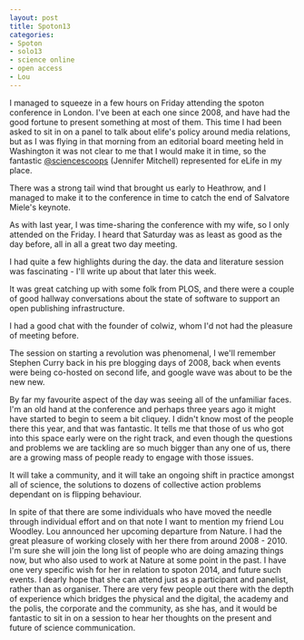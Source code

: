 ```yaml
---
layout: post
title: Spoton13
categories:
- Spoton
- solo13
- science online
- open access
- Lou
---
```


I managed to squeeze in a few hours on Friday attending the spoton conference in London. I've been at each one since 2008, and have  had the good fortune to present something at most of them. This time I had been asked to sit in on a panel to talk about elife's policy around media relations, but as I was flying in that morning from an editorial board meeting held in Washington it was not clear to me that I would make it in time, so the fantastic [@sciencescoops](https://twitter.com/sciencescoops) (Jennifer Mitchell) represented for eLife in my place. 

There was a strong tail wind that brought us early to Heathrow, and I managed to make it to the conference in time to catch the end of Salvatore Miele's keynote. 

As with last year, I was time-sharing the conference with my wife, so I only attended on the Friday. I heard that Saturday was as least as good as the day before, all in all a great two day meeting.  

I had quite a few highlights during the day. the data and literature session was fascinating - I'll write up about that later this week. 

It was great catching up with some folk from PLOS, and there were a couple of good hallway conversations about the state of software to support an open publishing infrastructure. 

I had a good chat with the founder of colwiz, whom I'd not had the pleasure of meeting before. 

The session on starting a revolution was phenomenal, I we'll remember Stephen Curry back in his pre blogging days of 2008, back  when events were being  co-hosted on second life, and google wave was about to be the new new. 

By far my favourite aspect of the day was
seeing all of the unfamiliar faces. I'm an old hand at the conference and perhaps three years ago it might have started to begin to seem a bit cliquey.  I didn't know most of the people there this year, and that was fantastic.  It tells me that those of us who got into this space early were on the right track, and even though the questions and problems we are tackling are so much bigger than any one of us,  there are a growing mass of people ready to engage with those issues. 

It will take a community, and it will take an ongoing shift in practice amongst all of science, the solutions to dozens of collective action problems dependant on is flipping behaviour.  

In spite of that there are some individuals who have moved the needle through individual effort and on that note I want to mention my friend Lou Woodley. Lou announced her upcoming departure from Nature. I had the great pleasure of working closely with her there from around 2008 - 2010. I'm sure she will join the long list of people who are doing amazing things now, but who also used to work at Nature at some point in the past. I have one very specific wish for her in relation to spoton 2014, and future such events. I dearly hope that she can attend just as a participant and panelist, rather than as organiser. There are very few people out there with the depth of experience which bridges the physical and the digital, the academy and the polis, the corporate and the community, as she has, and it would be fantastic to sit in on a session to hear her thoughts on the present and future of science communication. 
